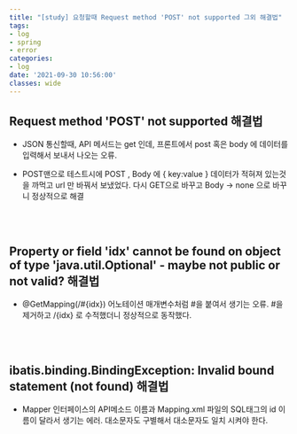 ```yaml
---
title: "[study] 요청할때 Request method 'POST' not supported 그외 해결법"
tags:
- log
- spring
- error
categories:
- log
date: '2021-09-30 10:56:00'
classes: wide
---
```


## Request method 'POST' not supported 해결법
- JSON 통신할때, API 메서드는 get 인데, 프론트에서 post 혹은 body 에 데이터를 입력해서 보내서 나오는 오류.

- POST맨으로 테스트시에 POST , Body 에 { key:value } 데이터가 적혀져 있는것을 까먹고 url 만 바꿔서 보냈었다. 다시 GET으로 바꾸고 Body -> none 으로 바꾸니 정상적으로 해결

<br/>
<br/>

## Property or field 'idx' cannot be found on object of type 'java.util.Optional' - maybe not public or not valid? 해결법

- @GetMapping(/#{idx}) 어노테이션 매개변수처럼 #을 붙여서 생기는 오류. #을 제거하고 /{idx} 로 수적했더니 정상적으로 동작했다.

<br/>
<br/>

## ibatis.binding.BindingException: Invalid bound statement (not found) 해결법
- Mapper 인터페이스의 API메소드 이름과 Mapping.xml 파일의 SQL태그의 id 이름이 달라서 생기는 에러. 대소문자도 구별해서 대소문자도 일치 시켜야 한다.


<br/>